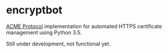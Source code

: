 # encryptbot

[ACME Protocol](https://github.com/ietf-wg-acme/acme/) implementation for automated HTTPS certificate management using Python 3.5.

Still under development, not functional yet.
